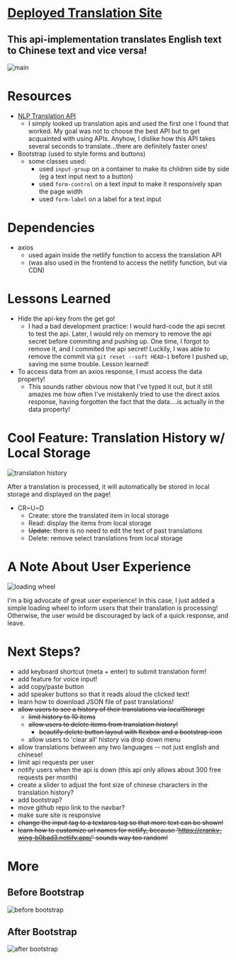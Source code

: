 # [Deployed Translation Site](https://translate-api.netlify.app/)

## This api-implementation translates English text to Chinese text and vice versa!

![main](./github_images/main.png)

# Resources

- [NLP Translation API](https://rapidapi.com/gofitech/api/nlp-translation/)
  - I simply looked up translation apis and used the first one I found that worked. My goal was not to choose the best API but to get acquainted with using APIs. Anyhow, I dislike how this API takes several seconds to translate...there are definitely faster ones!
- Bootstrap (used to style forms and buttons)
  - some classes used:
    - used `input-group` on a container to make its children side by side (eg a text input next to a button)
    - used `form-control` on a text input to make it responsively span the page width
    - used `form-label` on a label for a text input

# Dependencies

- axios
  - used again inside the netlify function to access the translation API
  - (was also used in the frontend to access the netlify function, but via CDN)

# Lessons Learned

- Hide the api-key from the get go!
  - I had a bad development practice: I would hard-code the api secret to test the api. Later, I would rely on memory to remove the api secret before commiting and pushing up. One time, I forgot to remove it, and I commited the api secret! Luckily, I was able to remove the commit via `git reset --soft HEAD~1` before I pushed up, saving me some trouble. Lesson learned!
- To access data from an axios response, I must access the data property!
  - This sounds rather obvious now that I've typed it out, but it still amazes me how often I've mistakenly tried to use the direct axios response, having forgotten the fact that the data....is actually in the data property!

# Cool Feature: Translation History w/ Local Storage

![translation history](./github_images/translation-history.png)

After a translation is processed, it will automatically be stored in local storage and displayed on the page!

- CR~U~D
  - Create: store the translated item in local storage
  - Read: display the items from local storage
  - ~~Update~~: there is no need to edit the text of past translations
  - Delete: remove select translations from local storage

# A Note About User Experience

![loading wheel](./github_images/loading.png)

I'm a big advocate of great user experience! In this case, I just added a simple loading wheel to inform users that their translation is processing! Otherwise, the user would be discouraged by lack of a quick response, and leave.

# Next Steps?

- add keyboard shortcut (meta + enter) to submit translation form!
- add feature for voice input!
- add copy/paste button
- add speaker buttons so that it reads aloud the clicked text!
- learn how to download JSON file of past translations!
- ~~allow users to see a history of their translations via localStorage~~
  - ~~limit history to 10 items~~
  - ~~allow users to delete items from translation history!~~
    - ~~beautify delete button layout with flexbox and a bootstrap icon~~
  - allow users to 'clear all' history via drop down menu
- allow translations between any two languages -- not just english and chinese!
- limit api requests per user
- notify users when the api is down (this api only allows about 300 free requests per month)
- create a slider to adjust the font size of chinese characters in the translation history?
- add bootstrap?
- move github repo link to the navbar?
- make sure site is responsive
- ~~change the input tag to a textarea tag so that more text can be shown!~~
- ~~learn how to customize url names for netlify, because 'https://cranky-wing-b0bad3.netlify.app/' sounds way too random!~~

# More

## Before Bootstrap

![before bootstrap](./github_images/before-bootstrap.png)

## After Bootstrap

![after bootstrap](./github_images/after-bootstrap.png)
